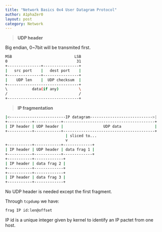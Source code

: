 ```yaml
---
title: "Network Basics 0x4 User Datagram Protocol"
author: A1phaZer0
layout: post
category: Network
---
```


> **UDP header**

Big endian, 0~7bit will be transmited first.
```bash
MSB                            LSB
0                               31
+---------------+----------------+
|   src port    |   dest port    |
+---------------+----------------+
|    UDP len    |  UDP checksum  |
+--------------------------------+
\           data(if any)         \
/                                /
+--------------------------------+
```

> **IP fragmentation**

```bash
|<-------------------------IP datagram---------------------------->|
+-----------+------------+-----------------------------------------+
| IP header | UDP header |                  UDP data               |
+-----------+------------+-----------------------------------------+
                           | sliced to...
                           v
+-----------+------------+-------------+
| IP header | UDP header | data frag 1 |
+-----------+------------+-------------+
+-----------+-------------+
| IP header | data frag 2 |
+-----------+-------------+
+-----------+-------------+
| IP header | data frag 3 |
+-----------+-------------+
```

<!--more-->

No UDP header is needed except the first fragment.

Through `tcpdump` we have:
```bash
frag IP id:len@offset
```
IP id is a unique integer given by kernel to identify an IP pactet from one host.
